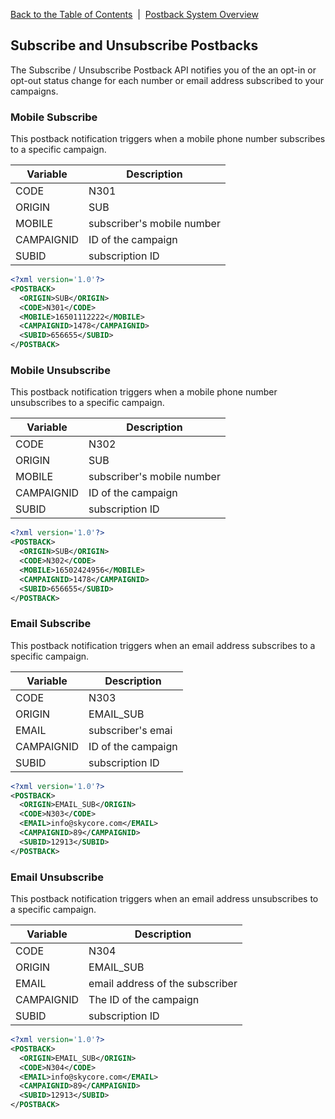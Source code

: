 <a href="/1.3/README.md">Back to the Table of Contents</a>&nbsp;&nbsp;|&nbsp;&nbsp;<a href="/1.3/CONTENTS/POSTBACKS/POSTBACK_SYSTEM_OVERVIEW.md">Postback System Overview</a>

<h2>Subscribe and Unsubscribe Postbacks</h2>

The Subscribe / Unsubscribe Postback API notifies you of the an opt-in or opt-out status change for each number or email address subscribed to your campaigns. 

<h3>Mobile Subscribe</h3>

This postback notification triggers when a mobile phone number subscribes to a specific campaign.

| Variable | Description |
| -------- | ----------- |
| CODE | N301|
| ORIGIN | SUB | 
| MOBILE | subscriber's mobile number|
| CAMPAIGNID | ID of the campaign |
| SUBID | subscription ID |

```xml
<?xml version='1.0'?>
<POSTBACK>
  <ORIGIN>SUB</ORIGIN>
  <CODE>N301</CODE>
  <MOBILE>16501112222</MOBILE>
  <CAMPAIGNID>1478</CAMPAIGNID>
  <SUBID>656655</SUBID>
</POSTBACK>
```

<h3>Mobile Unsubscribe</h3>
This postback notification triggers when a mobile phone number unsubscribes to a specific campaign.

| Variable | Description |
| -------- | ----------- |
| CODE | N302 |
| ORIGIN | SUB | 
| MOBILE | subscriber's mobile number |
| CAMPAIGNID | ID of the campaign |
| SUBID | subscription ID |

```xml
<?xml version='1.0'?>
<POSTBACK>
  <ORIGIN>SUB</ORIGIN>
  <CODE>N302</CODE>
  <MOBILE>16502424956</MOBILE>
  <CAMPAIGNID>1478</CAMPAIGNID>
  <SUBID>656655</SUBID>
</POSTBACK>
```

<h3>Email Subscribe</h3>
This postback notification triggers when an email address subscribes to a specific campaign.</p>

| Variable | Description |
| -------- | ----------- |
| CODE | N303 |
| ORIGIN | EMAIL_SUB | 
| EMAIL | subscriber's emai |
| CAMPAIGNID | ID of the campaign |
| SUBID | subscription ID |

```xml
<?xml version='1.0'?>
<POSTBACK>
  <ORIGIN>EMAIL_SUB</ORIGIN>
  <CODE>N303</CODE>
  <EMAIL>info@skycore.com</EMAIL>
  <CAMPAIGNID>89</CAMPAIGNID>
  <SUBID>12913</SUBID>
</POSTBACK>
```

<h3>Email Unsubscribe</h3>

This postback notification triggers when an email address unsubscribes to a specific campaign.</p>

| Variable | Description |
| -------- | ----------- |
| CODE | N304 |
| ORIGIN | EMAIL_SUB | 
| EMAIL | email address of the subscriber |
| CAMPAIGNID | The ID of the campaign |
| SUBID | subscription ID |

```xml
<?xml version='1.0'?>
<POSTBACK>
  <ORIGIN>EMAIL_SUB</ORIGIN>
  <CODE>N304</CODE>
  <EMAIL>info@skycore.com</EMAIL>
  <CAMPAIGNID>89</CAMPAIGNID>
  <SUBID>12913</SUBID>
</POSTBACK>
```
